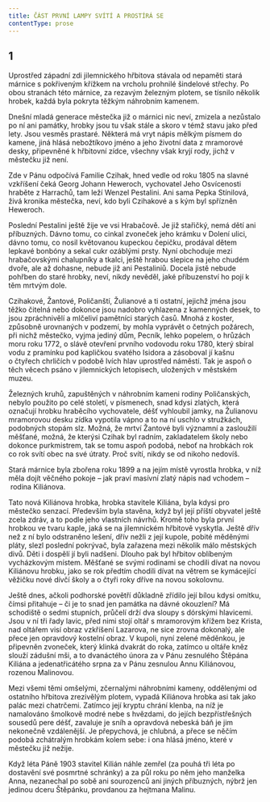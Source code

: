 ```yaml
---
title: ČÁST PRVNÍ LAMPY SVÍTÍ A PROSTÍRÁ SE
contentType: prose
---
```


<section>

## 1

Uprostřed západní zdi jilemnického hřbitova stávala od nepaměti stará márnice s pokřiveným křížkem na vrcholu prohnilé šindelové střechy. Po obou stranách této márnice, za rezavým železným plotem, se tísnilo několik hrobek, každá byla pokryta těžkým náhrobním kamenem.

Dnešní mladá generace městečka již o márnici nic neví, zmizela a nezůstalo po ní ani památky, hrobky jsou tu však stále a skoro v témž stavu jako před lety. Jsou vesměs prastaré. Některá má vryt nápis mělkým písmem do kamene, jiná hlásá nebožtíkovo jméno a jeho životní data z mramorové desky, připevněné k hřbitovní zídce, všechny však kryjí rody, jichž v městečku již není.

Zde v Pánu odpočívá Familie Czihak, hned vedle od roku 1805 na slavné vzkříšení čeká Georg Johann Heweroch, vychovatel Jeho Osvícenosti hraběte z Harrachů, tam leží Wenzel Pestalini. Ani sama Pepka Stínilová, živá kronika městečka, neví, kdo byli Czihakové a s kým byl spřízněn Heweroch.

Poslední Pestalini ještě žije ve vsi Hrabačově. Je již stařičký, nemá dětí ani příbuzných. Dávno tomu, co cinkal zvoneček jeho krámku v Dolení ulici, dávno tomu, co nosil květovanou kupeckou čepičku, prodával dětem lepkavé bonbóny a sekal cukr ozáblými prsty. Nyní obchoduje mezi hrabačovskými chalupníky a tkalci, ještě hrabou slepice na jeho chudém dvoře, ale až dohasne, nebude již ani Pestaliniů. Docela jistě nebude pohřben do staré hrobky, neví, nikdy nevěděl, jaké příbuzenství ho pojí k těm mrtvým dole.

Czihakové, Žantové, Poličanští, Žulianové a ti ostatní, jejichž jména jsou těžko čitelná nebo dokonce jsou nadobro vyhlazena z kamenných desek, to jsou zpráchnivělí a mlčeliví pamětníci starých časů. Mnohá z koster, způsobně urovnaných v podzemí, by mohla vyprávět o četných požárech, při nichž městečko, vyjma jediný dům, Pecník, lehko popelem, o hrůzách moru roku 1772, o slávě otevření prvního vodovodu roku 1780, který sbíral vodu z pramínku pod kapličkou svatého Isidora a zásoboval jí kašnu o čtyřech chrličích v podobě lvích hlav uprostřed náměstí. Tak je aspoň o těch věcech psáno v jilemnických letopisech, uložených v městském muzeu.

Železných kruhů, zapuštěných v náhrobním kameni rodiny Poličanských, nebylo použito po celé století, v písmenech, snad kdysi zlatých, která označují hrobku hraběcího vychovatele, déšť vyhloubil jamky, na Žulianovu mramorovou desku zídka vypotila vápno a to na ní uschlo v stružkách, podobných stopám slz. Možná, že mrtví Žantové byli významní a zasloužilí měšťané, možná, že kterýsi Czihak byl radním, zakladatelem školy nebo dokonce purkmistrem, tak se tomu aspoň podobá, neboť na hrobkách rok co rok svítí obec na své útraty. Proč svítí, nikdy se od nikoho nedovíš.

Stará márnice byla zbořena roku 1899 a na jejím místě vyrostla hrobka, v níž měla dojít věčného pokoje – jak praví masívní zlatý nápis nad vchodem – rodina Kiliánova.

Tato nová Kiliánova hrobka, hrobka stavitele Kiliána, byla kdysi pro městečko senzací. Především byla stavěna, když byl její příští obyvatel ještě zcela zdráv, a to podle jeho vlastních návrhů. Kromě toho byla první hrobkou ve tvaru kaple, jaká se na jilemnickém hřbitově vyskytla. Ještě dřív než z ní bylo odstraněno lešení, dřív nežli z její kupole, pobité měděnými pláty, slezl poslední pokrývač, byla zařazena mezi několik málo městských divů. Děti i dospělí jí byli nadšeni. Dlouho pak byl hřbitov oblíbeným vycházkovým místem. Měšťané se svými rodinami se chodili dívat na novou Kiliánovu hrobku, jako se rok předtím chodili dívat na větrem se kymácející věžičku nové dívčí školy a o čtyři roky dříve na novou sokolovnu.

Ještě dnes, ačkoli podhorské povětří důkladně zřídilo její bílou kdysi omítku, čímsi přitahuje – či je to snad jen památka na dávné okouzlení? Má schodiště o sedmi stupních, průčelí drží dva sloupy s dórskými hlavicemi. Jsou v ní tři řady lavic, před nimi stojí oltář s mramorovým křížem bez Krista, nad oltářem visí obraz vzkříšení Lazarova, ne sice zrovna dokonalý, ale přece jen opravdový kostelní obraz. V kupoli, nyní zelené měděnkou, je připevněn zvoneček, který klinká dvakrát do roka, zatímco u oltáře kněz slouží zádušní mši, a to dvanáctého února za v Pánu zesnulého Štěpána Kiliána a jedenatřicátého srpna za v Pánu zesnulou Annu Kiliánovou, rozenou Malinovou.

Mezi všemi těmi omšelými, zčernalými náhrobními kameny, oddělenými od ostatního hřbitova zrezivělým plotem, vypadá Kiliánova hrobka asi tak jako palác mezi chatrčemi. Zatímco její kryptu chrání klenba, na níž je namalováno šmolkově modré nebe s hvězdami, do jejích bezpřístřešných sousedů pere déšť, zavaluje je sníh a opravdová nebeská báň je jim nekonečně vzdálenější. Je přepychová, je chlubná, a přece se něčím podobá zchátralým hrobkám kolem sebe: i ona hlásá jméno, které v městečku již nežije.

Když léta Páně 1903 stavitel Kilián náhle zemřel (za pouhá tři léta po dostavění své posmrtné schránky) a za půl roku po něm jeho manželka Anna, nezanechal po sobě ani sourozenců ani jiných příbuzných, nýbrž jen jedinou dceru Štěpánku, provdanou za hejtmana Malinu.

</section>
